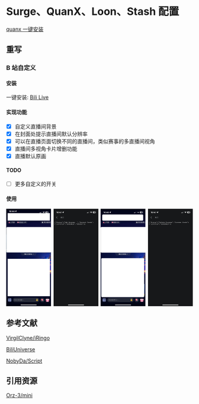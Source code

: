 # Surge、QuanX、Loon、Stash 配置

[quanx 一键安装](stash://install-config?url=https://mirror.ghproxy.com/https://raw.githubusercontent.com/Erica-Iris/SQLS/main/Stash/config.yaml)

## 重写

### B 站自定义

#### 安装

一键安装: [Bili Live](http://boxjs.com/#/sub/add/https%3A%2F%2Fgithub.com%2FErica-Iris%2FSQLS%2Fraw%2Fmain%2Fboxjs%2FBili.Advanced.json "Bili Live")

#### 实现功能

- [x] 自定义直播间背景
- [x] 在封面处提示直播间默认分辨率
- [x] 可以在直播页面切换不同的直播间，类似赛事的多直播间视角
- [x] 直播间多视角卡片增删功能
- [x] 直播默认原画

#### TODO

- [ ] 更多自定义的开关

#### 使用


<div style="display: flex; justify-content: space-between;">
    <img src="./assets/添加卡片.PNG" alt="添加卡片功能" style="width: 24%;"/>
    <img src="./assets/添加卡片成功.PNG" alt="添加卡片成功" style="width: 24%;"/>
    <img src="./assets/移除卡片.PNG" alt="移除卡片" style="width: 24%;"/>
    <img src="./assets/移除卡片成功.PNG" alt="移除卡片成功" style="width: 24%;"/>
</div>


## 参考文献

[VirgilClyne/iRingo](https://github.com/VirgilClyne/iRingo)

[BiliUniverse](https://github.com/BiliUniverse)

[NobyDa/Script](https://github.com/NobyDa/Script)

## 引用资源

[Orz-3/mini](https://github.com/Orz-3/mini)
